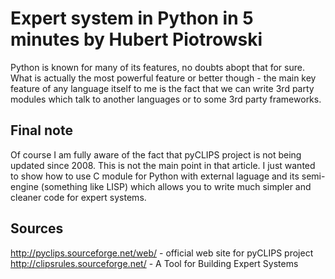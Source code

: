 # Expert system in Python in 5 minutes by Hubert Piotrowski

Python is known for many of its features, no doubts abopt that for sure. What is actually the most powerful feature or better though - the main key feature of any language itself to me is the fact that we can write 3rd party modules which talk to another languages or to some 3rd party frameworks. 

## Final note

Of course I am fully aware of the fact that pyCLIPS project is not being updated since 2008. This is not the main point in that article. I just wanted to show how to use C module for Python with external laguage and its semi-engine (something like LISP) which allows you to write much simpler and cleaner code for expert systems.

## Sources

http://pyclips.sourceforge.net/web/ - official web site for pyCLIPS project
http://clipsrules.sourceforge.net/ - A Tool for Building Expert Systems

